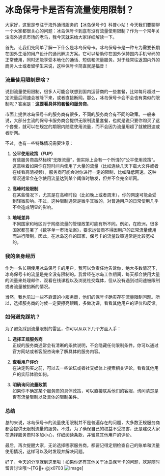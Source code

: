 # 冰岛保号卡是否有流量使用限制？

大家好，这里是专注于海外通讯服务的【冰岛保号卡】科普小站！今天我们要聊聊一个大家都很关心的问题：冰岛保号卡到底有没有流量使用限制？作为一个常年关注海外通讯市场的老鸟，我今天就来给大家详细解读一下。

首先，让我们先简单了解一下什么是冰岛保号卡。冰岛保号卡是一种专为需要长期在国外生活的用户设计的通讯解决方案。它可以帮助你在国外保持国内手机号码的正常使用，同时还能享受本地化的通话、短信和流量服务。对于经常往返国内外的商务人士或者留学生来说，这种保号卡简直就是福音！

### 流量使用限制是啥？

说到流量使用限制，很多人可能会联想到国内运营商的一些套餐，比如每月超过一定流量后网速会被降下来，或者直接断网。那么，冰岛保号卡会不会也有类似的限制呢？答案是：**这要看具体的套餐和服务商**。

市面上提供冰岛保号卡的服务商有很多，不同的服务商会有不同的政策。一般来说，大部分主流的保号卡服务商会提供无限制流量套餐，也就是说只要你购买了这个套餐，就可以在规定的期限内随意使用流量，而不会因为流量用超了就被限速或者断网。

不过，也有一些特殊情况需要注意：

1. **公平使用政策（FUP）**  
   有些服务商虽然标榜“无限流量”，但实际上会有一个所谓的“公平使用政策”。这意味着如果你在短时间内使用了大量的流量（比如连续几天下载大文件或者在线看高清视频），服务商可能会对你进行一定的限制，比如降低网速。这种情况通常会在你使用流量达到某个阈值时触发，但并不会完全断网。

2. **高峰时段限制**  
   在某些情况下，尤其是在高峰时段（比如晚上或者周末），你的网速可能会受到轻微影响。不过，这种限制通常是微乎其微的，对普通用户的日常使用几乎不会造成明显的影响。

3. **地域差异**  
   不同国家和地区对于网络流量的管理政策可能有所不同。例如，在欧洲，很多国家都签署了《数字单一市场法案》，要求运营商不得因用户的正常流量使用而进行限制。因此，在冰岛这样的国家，保号卡的流量政策通常是比较宽松的。

### 我的亲身经历

作为一名长期使用冰岛保号卡的用户，我可以负责任地告诉你，绝大多数情况下，冰岛保号卡的流量是完全没有限制的。我曾经在冰岛工作期间，每天都会使用大量的流量来处理邮件、观看在线课程以及浏览社交媒体，但从没有遇到过网速被限制或者流量被掐断的情况。

当然，我也见过一些不靠谱的小服务商，他们的保号卡确实存在流量限制问题。所以，选择服务商的时候一定要擦亮眼睛，多做功课，看看其他用户的评价和反馈。

### 如何避免踩坑？

为了避免踩到流量限制的雷区，你可以从以下几个方面入手：

1. **选择正规服务商**  
   正规的服务商通常会有清晰的条款说明，不会隐藏任何限制条件。你可以通过官方网站或者客服咨询来了解具体的服务内容。

2. **查看用户评价**  
   在决定购买之前，可以去一些论坛或者社交媒体上搜索相关评论，看看其他用户的实际体验如何。

3. **明确询问流量政策**  
   如果你不确定某个服务商的具体政策，可以直接联系他们的客服，询问清楚是否有流量限制以及具体的限制条件。

### 总结

总的来说，冰岛保号卡的流量使用限制并不是普遍存在的问题，大多数正规服务商都会提供无限制流量的服务。不过，为了确保自己的权益不受损害，还是建议大家在选择服务商时多加小心，仔细阅读条款，并留意其他用户的评价。

最后，再次提醒大家，无论选择哪家服务商，都要记得定期检查自己的账单和流量使用情况，这样可以及时发现并解决问题。

好了，今天的分享就到这里啦！如果你还有其他关于冰岛保号卡的问题，欢迎随时留言讨论哦～[TG💪+ @jx0703 ![Image](https://github.com/user-attachments/assets/dbca1d08-cadb-493c-b0ec-ad6f7a83f270)]